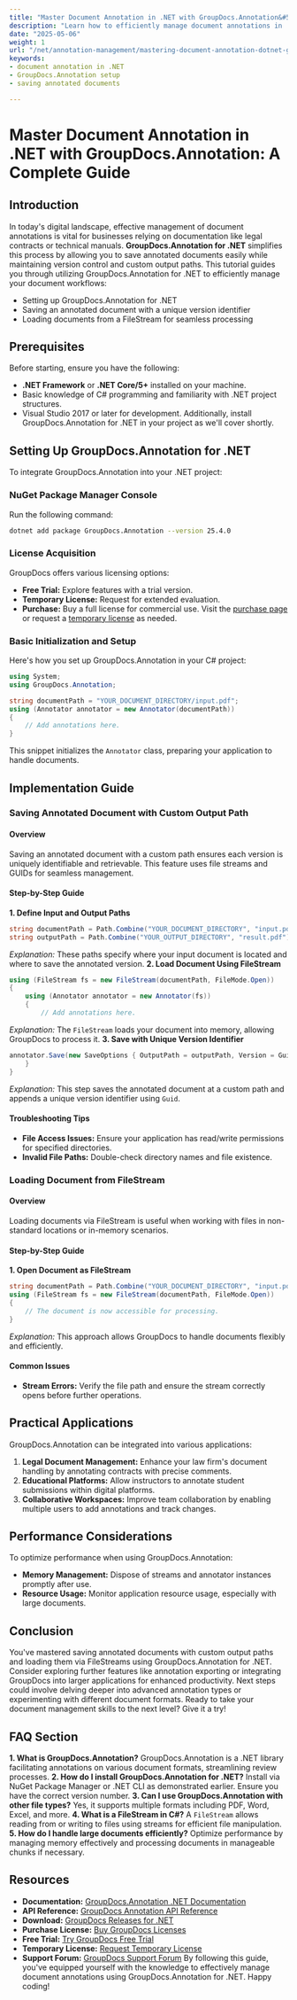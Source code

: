 ```yaml
---
title: "Master Document Annotation in .NET with GroupDocs.Annotation&#58; A Complete Guide"
description: "Learn how to efficiently manage document annotations in .NET using GroupDocs.Annotation. This guide covers setup, customization, and best practices for saving annotated documents."
date: "2025-05-06"
weight: 1
url: "/net/annotation-management/mastering-document-annotation-dotnet-groupdocs/"
keywords:
- document annotation in .NET
- GroupDocs.Annotation setup
- saving annotated documents

---
```



# Master Document Annotation in .NET with GroupDocs.Annotation: A Complete Guide
## Introduction
In today's digital landscape, effective management of document annotations is vital for businesses relying on documentation like legal contracts or technical manuals. **GroupDocs.Annotation for .NET** simplifies this process by allowing you to save annotated documents easily while maintaining version control and custom output paths.
This tutorial guides you through utilizing GroupDocs.Annotation for .NET to efficiently manage your document workflows:
- Setting up GroupDocs.Annotation for .NET
- Saving an annotated document with a unique version identifier
- Loading documents from a FileStream for seamless processing

## Prerequisites
Before starting, ensure you have the following:
- **.NET Framework** or **.NET Core/5+** installed on your machine.
- Basic knowledge of C# programming and familiarity with .NET project structures.
- Visual Studio 2017 or later for development.
Additionally, install GroupDocs.Annotation for .NET in your project as we'll cover shortly.

## Setting Up GroupDocs.Annotation for .NET
To integrate GroupDocs.Annotation into your .NET project:
### NuGet Package Manager Console
Run the following command:
```bash
dotnet add package GroupDocs.Annotation --version 25.4.0
```
### License Acquisition
GroupDocs offers various licensing options:
- **Free Trial:** Explore features with a trial version.
- **Temporary License:** Request for extended evaluation.
- **Purchase:** Buy a full license for commercial use.
Visit the [purchase page](https://purchase.groupdocs.com/buy) or request a [temporary license](https://purchase.groupdocs.com/temporary-license/) as needed.

### Basic Initialization and Setup
Here's how you set up GroupDocs.Annotation in your C# project:
```csharp
using System;
using GroupDocs.Annotation;

string documentPath = "YOUR_DOCUMENT_DIRECTORY/input.pdf";
using (Annotator annotator = new Annotator(documentPath))
{
    // Add annotations here.
}
```
This snippet initializes the `Annotator` class, preparing your application to handle documents.

## Implementation Guide
### Saving Annotated Document with Custom Output Path
#### Overview
Saving an annotated document with a custom path ensures each version is uniquely identifiable and retrievable. This feature uses file streams and GUIDs for seamless management.
#### Step-by-Step Guide
**1. Define Input and Output Paths**
```csharp
string documentPath = Path.Combine("YOUR_DOCUMENT_DIRECTORY", "input.pdf");
string outputPath = Path.Combine("YOUR_OUTPUT_DIRECTORY", "result.pdf");
```
*Explanation:* These paths specify where your input document is located and where to save the annotated version.
**2. Load Document Using FileStream**
```csharp
using (FileStream fs = new FileStream(documentPath, FileMode.Open))
{
    using (Annotator annotator = new Annotator(fs))
    {
        // Add annotations here.
```
*Explanation:* The `FileStream` loads your document into memory, allowing GroupDocs to process it.
**3. Save with Unique Version Identifier**
```csharp
annotator.Save(new SaveOptions { OutputPath = outputPath, Version = Guid.NewGuid().ToString() });
    }
}
```
*Explanation:* This step saves the annotated document at a custom path and appends a unique version identifier using `Guid`.
#### Troubleshooting Tips
- **File Access Issues:** Ensure your application has read/write permissions for specified directories.
- **Invalid File Paths:** Double-check directory names and file existence.
### Loading Document from FileStream
#### Overview
Loading documents via FileStream is useful when working with files in non-standard locations or in-memory scenarios.
#### Step-by-Step Guide
**1. Open Document as FileStream**
```csharp
string documentPath = Path.Combine("YOUR_DOCUMENT_DIRECTORY", "input.pdf");
using (FileStream fs = new FileStream(documentPath, FileMode.Open))
{
    // The document is now accessible for processing.
}
```
*Explanation:* This approach allows GroupDocs to handle documents flexibly and efficiently.
#### Common Issues
- **Stream Errors:** Verify the file path and ensure the stream correctly opens before further operations.
## Practical Applications
GroupDocs.Annotation can be integrated into various applications:
1. **Legal Document Management:** Enhance your law firm's document handling by annotating contracts with precise comments.
2. **Educational Platforms:** Allow instructors to annotate student submissions within digital platforms.
3. **Collaborative Workspaces:** Improve team collaboration by enabling multiple users to add annotations and track changes.
## Performance Considerations
To optimize performance when using GroupDocs.Annotation:
- **Memory Management:** Dispose of streams and annotator instances promptly after use.
- **Resource Usage:** Monitor application resource usage, especially with large documents.
## Conclusion
You've mastered saving annotated documents with custom output paths and loading them via FileStreams using GroupDocs.Annotation for .NET. Consider exploring further features like annotation exporting or integrating GroupDocs into larger applications for enhanced productivity.
Next steps could involve delving deeper into advanced annotation types or experimenting with different document formats. Ready to take your document management skills to the next level? Give it a try!
## FAQ Section
**1. What is GroupDocs.Annotation?**
GroupDocs.Annotation is a .NET library facilitating annotations on various document formats, streamlining review processes.
**2. How do I install GroupDocs.Annotation for .NET?**
Install via NuGet Package Manager or .NET CLI as demonstrated earlier. Ensure you have the correct version number.
**3. Can I use GroupDocs.Annotation with other file types?**
Yes, it supports multiple formats including PDF, Word, Excel, and more.
**4. What is a FileStream in C#?**
A `FileStream` allows reading from or writing to files using streams for efficient file manipulation.
**5. How do I handle large documents efficiently?**
Optimize performance by managing memory effectively and processing documents in manageable chunks if necessary.
## Resources
- **Documentation:** [GroupDocs.Annotation .NET Documentation](https://docs.groupdocs.com/annotation/net/)
- **API Reference:** [GroupDocs Annotation API Reference](https://reference.groupdocs.com/annotation/net/)
- **Download:** [GroupDocs Releases for .NET](https://releases.groupdocs.com/annotation/net/)
- **Purchase License:** [Buy GroupDocs Licenses](https://purchase.groupdocs.com/buy)
- **Free Trial:** [Try GroupDocs Free Trial](https://releases.groupdocs.com/annotation/net/)
- **Temporary License:** [Request Temporary License](https://purchase.groupdocs.com/temporary-license/)
- **Support Forum:** [GroupDocs Support Forum](https://forum.groupdocs.com/c/annotation/)
By following this guide, you've equipped yourself with the knowledge to effectively manage document annotations using GroupDocs.Annotation for .NET. Happy coding!

